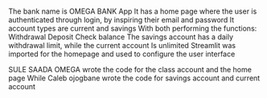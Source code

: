 #
The bank name is OMEGA BANK App
It has a home page where the user is authenticated through login, by inspiring their email and password 
It account types are current and savings
With both performing the functions:
Withdrawal 
Deposit 
Check balance 
The savings account has a daily withdrawal limit, while the current account Is unlimited
Streamlit was imported for the homepage and used to configure the user interface

SULE SAADA OMEGA wrote the code for the class account and the home page
While Caleb ojogbane wrote the code for savings account and current account